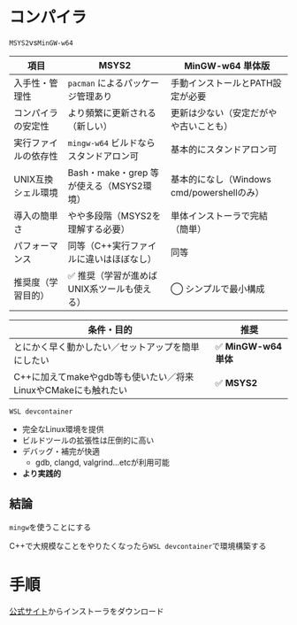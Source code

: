 # コンパイラ

`MSYS2`vs`MinGW-w64`

| 項目                 | **MSYS2**                                  | **MinGW-w64 単体版**                       |
| -------------------- | ------------------------------------------ | ------------------------------------------ |
| 入手性・管理性       | `pacman` によるパッケージ管理あり          | 手動インストールとPATH設定が必要           |
| コンパイラの安定性   | より頻繁に更新される（新しい）             | 更新は少ない（安定だがやや古いことも）     |
| 実行ファイルの依存性 | `mingw-w64` ビルドならスタンドアロン可     | 基本的にスタンドアロン可                   |
| UNIX互換シェル環境   | Bash・make・grep 等が使える（MSYS2環境）   | 基本的になし（Windows cmd/powershellのみ） |
| 導入の簡単さ         | やや多段階（MSYS2を理解する必要）          | 単体インストーラで完結（簡単）             |
| パフォーマンス       | 同等（C++実行ファイルに違いはほぼなし）    | 同等                                       |
| 推奨度（学習目的）   | ✅ 推奨（学習が進めばUNIX系ツールも使える） | ◯ シンプルで最小構成                       |

| 条件・目的                                                     | 推奨                 |
| -------------------------------------------------------------- | -------------------- |
| とにかく早く動かしたい／セットアップを簡単にしたい             | ✅ **MinGW-w64 単体** |
| C++に加えてmakeやgdb等も使いたい／将来LinuxやCMakeにも触れたい | ✅ **MSYS2**          |

`WSL devcontainer`
- 完全なLinux環境を提供
- ビルドツールの拡張性は圧倒的に高い
- デバッグ・補完が快適
  - gdb, clangd, valgrind...etcが利用可能
- **より実践的**

## 結論

`mingw`を使うことにする

C++で大規模なことをやりたくなったら`WSL devcontainer`で環境構築する

# 手順

[公式サイト](https://sourceforge.net/projects/mingw-w64/)からインストーラをダウンロード
